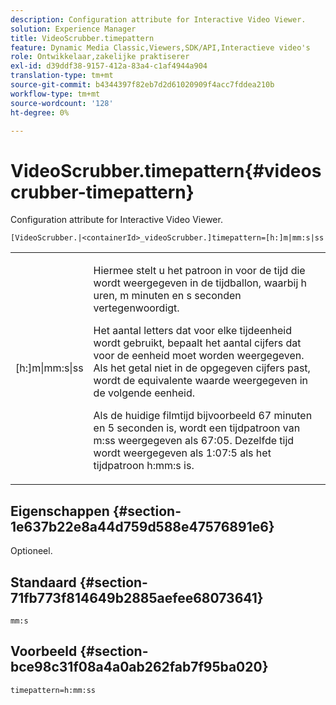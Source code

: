 ```yaml
---
description: Configuration attribute for Interactive Video Viewer.
solution: Experience Manager
title: VideoScrubber.timepattern
feature: Dynamic Media Classic,Viewers,SDK/API,Interactieve video's
role: Ontwikkelaar,zakelijke praktiserer
exl-id: d39ddf38-9157-412a-83a4-c1af4944a904
translation-type: tm+mt
source-git-commit: b4344397f82eb7d2d61020909f4acc7fddea210b
workflow-type: tm+mt
source-wordcount: '128'
ht-degree: 0%

---
```


# VideoScrubber.timepattern{#videoscrubber-timepattern}

Configuration attribute for Interactive Video Viewer.

`[VideoScrubber.|<containerId>_videoScrubber.]timepattern=[h:]m|mm:s|ss`

<table id="table_441553CD34C94A58A9D7CBF772DEDDB6"> 
 <tbody> 
  <tr> 
   <td colname="col1"> <p> <span class="codeph"> [h:]m|mm:s|ss</span> </p> </td> 
   <td colname="col2"> <p> Hiermee stelt u het patroon in voor de tijd die wordt weergegeven in de tijdballon, waarbij <span class="codeph"> h</span> uren, <span class="codeph"> m</span> minuten en <span class="codeph"> s</span> seconden vertegenwoordigt. </p> <p>Het aantal letters dat voor elke tijdeenheid wordt gebruikt, bepaalt het aantal cijfers dat voor de eenheid moet worden weergegeven. Als het getal niet in de opgegeven cijfers past, wordt de equivalente waarde weergegeven in de volgende eenheid. </p> <p>Als de huidige filmtijd bijvoorbeeld 67 minuten en 5 seconden is, wordt een tijdpatroon van <span class="codeph"> m:ss</span> weergegeven als 67:05. Dezelfde tijd wordt weergegeven als 1:07:5 als het tijdpatroon <span class="codeph"> h:mm:s</span> is. </p> </td> 
  </tr> 
 </tbody> 
</table>

## Eigenschappen {#section-1e637b22e8a44d759d588e47576891e6}

Optioneel.

## Standaard {#section-71fb773f814649b2885aefee68073641}

`mm:s`

## Voorbeeld {#section-bce98c31f08a4a0ab262fab7f95ba020}

```
timepattern=h:mm:ss
```
